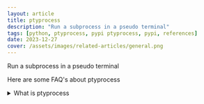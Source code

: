 ```yaml
---
layout: article
title: ptyprocess
description: "Run a subprocess in a pseudo terminal"
tags: [python, ptyprocess, pypi ptyprocess, pypi, references]
date: 2023-12-27
cover: /assets/images/related-articles/general.png
---
```


Run a subprocess in a pseudo terminal

Here are some FAQ's about ptyprocess
<details>
<summary>What is ptyprocess</summary>
Run a subprocess in a pseudo terminal
</details>
